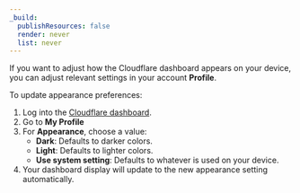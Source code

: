 ```yaml
---
_build:
  publishResources: false
  render: never
  list: never
---
```


If you want to adjust how the Cloudflare dashboard appears on your device, you can adjust relevant settings in your account **Profile**.

To update appearance preferences:

1. Log into the [Cloudflare dashboard](https://dash.cloudflare.com).
2. Go to **My Profile**
3. For **Appearance**, choose a value:
    - **Dark**: Defaults to darker colors.
    - **Light**: Defaults to lighter colors.
    - **Use system setting**: Defaults to whatever is used on your device.
4. Your dashboard display will update to the new appearance setting automatically.